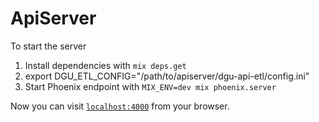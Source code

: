 # ApiServer

To start the server

  1. Install dependencies with `mix deps.get`
  2. export DGU_ETL_CONFIG="/path/to/apiserver/dgu-api-etl/config.ini"
  3. Start Phoenix endpoint with `MIX_ENV=dev mix phoenix.server`

Now you can visit [`localhost:4000`](http://localhost:4000) from your browser.

